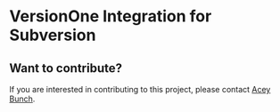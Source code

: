 # VersionOne Integration for Subversion

## Want to contribute?
If you are interested in contributing to this project, please contact [Acey Bunch](mailto:acey.bunch@versionone.com).
